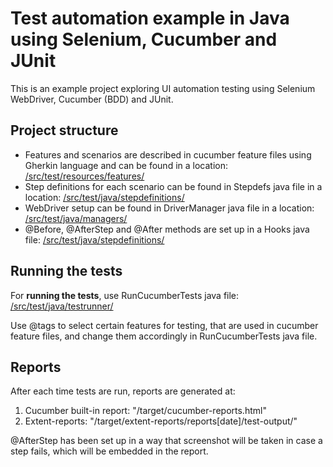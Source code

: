 # Test automation example in Java using Selenium, Cucumber and JUnit

This is an example project exploring UI automation testing using Selenium WebDriver, Cucumber (BDD) and JUnit.

## Project structure

* Features and scenarios are described in cucumber feature files using Gherkin language and can be found in a location: [/src/test/resources/features/](/src/test/resources/features/)
* Step definitions for each scenario can be found in Stepdefs java file in a location: [/src/test/java/stepdefinitions/](/src/test/java/stepdefinitions/)
* WebDriver setup can be found in DriverManager java file in a location: [/src/test/java/managers/](/src/test/java/managers/)
* @Before, @AfterStep and @After methods are set up in a Hooks java file: [/src/test/java/stepdefinitions/](/src/test/java/stepdefinitions/)

## Running the tests

For **running the tests**, use RunCucumberTests java file: [/src/test/java/testrunner/](/src/test/java/testrunner/)

Use @tags to select certain features for testing, that are used in cucumber feature files, and change them accordingly in RunCucumberTests java file.

## Reports

After each time tests are run, reports are generated at: 
1. Cucumber built-in report: "/target/cucumber-reports.html" 
2. Extent-reports: "/target/extent-reports/reports[date]/test-output/"

@AfterStep has been set up in a way that screenshot will be taken in case a step fails, which will be embedded in the report.